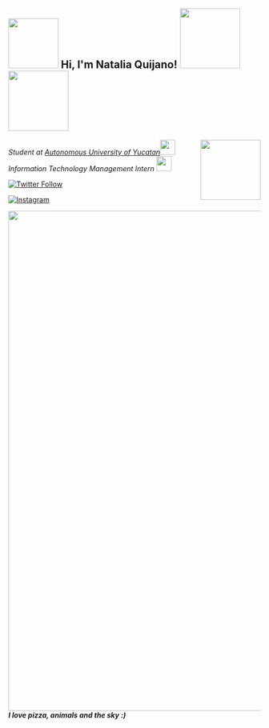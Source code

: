 

<h2> <img src="https://media4.giphy.com/media/XE0FcElPxIXsMAdQzs/200w.webp?cid=ecf05e4704825fc5241b04f2a5b6623d4694d1e236bcb1af&rid=200w.webp"width="100"> Hi, I'm Natalia Quijano! <img src="https://media2.giphy.com/media/VIoYujFsOLJHA6ttmj/giphy.gif" width="120">  <img src="https://media2.giphy.com/media/Jlys8jzFoI8ne/200.webp?cid=ecf05e47xoyu3licesrxxqfumvuwj73q6obi1udtqg4ww8q2&rid=200.webp" width="120">    </h2>  
 

<img align='right' src="https://media0.giphy.com/media/MDyLzq4BHHpdqbvMhy/200w.webp?cid=ecf05e47d0db5d2cadc8134d40375e75897a6b5c59f0b153&rid=200w.webp" width="120">

<p><em>Student at <a href="https://www.uady.mx/">Autonomous University of Yucatan</a><img src="https://media1.giphy.com/media/iJDtcUXJiWwNLupfF6/200w.webp?cid=ecf05e470f47fa238d11c21d98f610ef0d3c935e109931a8&rid=200w.webp" width="30"></br> Information Technology Management Intern <img src="https://media3.giphy.com/media/VGnIgzUEs5whg1uMTf/200w.webp?cid=ecf05e470f47fa238d11c21d98f610ef0d3c935e109931a8&rid=200w.webp" width="30"> 
</em></p>



<a href="https://www.twitter.com/soynat98/"><img alt="Twitter Follow" src="https://img.shields.io/twitter/follow/soynat98?style=social"></a>

<a href="https://github.com/soynat98/"></a>
 
<a href="https://www.instagram.com/soynat98/"><img alt="Instagram" src="https://img.shields.io/badge/-@soynat98-pink?style=flat-square&logo=instagram"></a>


<img src="https://media1.giphy.com/media/1TpGKApbHmkZa/200w.webp?cid=ecf05e47ycat00zn91f12jckk7kkxv2gnnafytlhgd7czexi&rid=200w.webp" width="1000"> <em><b>I love pizza, animals and the sky :)</em>

